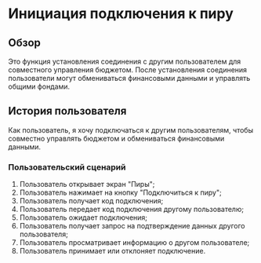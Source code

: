 # Инициация подключения к пиру

## Обзор

Это функция установления соединения с другим пользователем для совместного управления бюджетом. После установления соединения пользователи могут обмениваться финансовыми данными и управлять общими фондами.

## История пользователя

Как пользователь, я хочу подключаться к другим пользователям, чтобы совместно управлять бюджетом и обмениваться финансовыми данными.

### Пользовательский сценарий

1. Пользователь открывает экран "Пиры";
2. Пользователь нажимает на кнопку "Подключиться к пиру";
3. Пользователь получает код подключения;
4. Пользователь передает код подключения другому пользователю;
5. Пользователь ожидает подключения;
6. Пользователь получает запрос на подтверждение данных другого пользователя;
7. Пользователь просматривает информацию о другом пользователе;
8. Пользователь принимает или отклоняет подключение.
